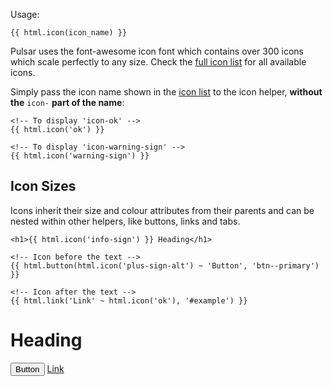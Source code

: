 Usage:

    {{ html.icon(icon_name) }}

Pulsar uses the font-awesome icon font which contains over 300 icons which scale perfectly to any size. Check the [full icon list](http://fortawesome.github.io/Font-Awesome/icons/) for all available icons.

Simply pass the icon name shown in the [icon list](http://fortawesome.github.io/Font-Awesome/icons/) to the icon helper, __without the__ `icon-` __part of the name__:

    <!-- To display 'icon-ok' -->
    {{ html.icon('ok') }}
    
    <!-- To display 'icon-warning-sign' -->
    {{ html.icon('warning-sign') }}
    
<i class="icon-ok"></i> <i class="icon-info-sign"></i>


## Icon Sizes

Icons inherit their size and colour attributes from their parents and can be nested within other helpers, like buttons, links and tabs.

    <h1>{{ html.icon('info-sign') }} Heading</h1>
    
    <!-- Icon before the text -->
    {{ html.button(html.icon('plus-sign-alt') ~ 'Button', 'btn--primary') }}
    
    <!-- Icon after the text -->
    {{ html.link('Link' ~ html.icon('ok'), '#example') }}
    
<h1><i class="icon-info-sign"></i> Heading</h1><button class="btn btn--primary"><i class="icon-plus-sign-alt"></i> Button</button>
<a href="#example">Link <i class="icon-ok"></i></a>

<br />